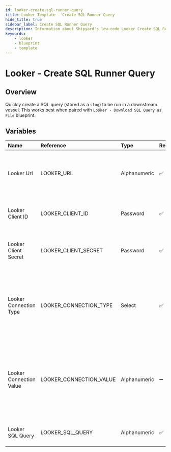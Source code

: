 ```yaml
---
id: looker-create-sql-runner-query
title: Looker Template - Create SQL Runner Query
hide_title: true
sidebar_label: Create SQL Runner Query
description: Information about Shipyard's low-code Looker Create SQL Runner Query blueprint. Quickly create and store a SQL query to be run against a Looker view or model. 
keywords:
    - looker
    - blueprint
    - template
---
```


# Looker - Create SQL Runner Query

## Overview
Quickly create a SQL query (stored as a `slug`) to be run in a downstream vessel. This works best when paired with `Looker - Download SQL Query as File` blueprint.

## Variables

| Name | Reference | Type | Required | Default | Options | Description |
|:-----|:----------|:-----|:---------|:--------|:--------|:------------|
| Looker Url | LOOKER_URL  | Alphanumeric |:white_check_mark: | `-` | - | The base URL of your organization's looker instance. Include https:// |
| Looker Client ID | LOOKER_CLIENT_ID  | Password |:white_check_mark: | `-` | - | The Client ID generated from Looker for API access |
| Looker Client Secret | LOOKER_CLIENT_SECRET  | Password |:white_check_mark: | `-` | - | The secret key generated from Looker for API access |
| Looker Connection Type | LOOKER_CONNECTION_TYPE  | Select |:white_check_mark: | `connection_name` | Connection Name: `connection_name`<br></br><br></br>Model Name: `model_name`<br></br><br></br> | The type of connection to form the SQL runner query. This is either by connecting to a specific connection, or a model |
| Looker Connection Value | LOOKER_CONNECTION_VALUE  | Alphanumeric |:heavy_minus_sign: | `-` | - | Depending the selection in the Looker Connection Type argument, this will either be the name of the connection or the name of the model |
| Looker SQL Query | LOOKER_SQL_QUERY  | Alphanumeric |:white_check_mark: | `-` | - | The SQL query you would like to store |



